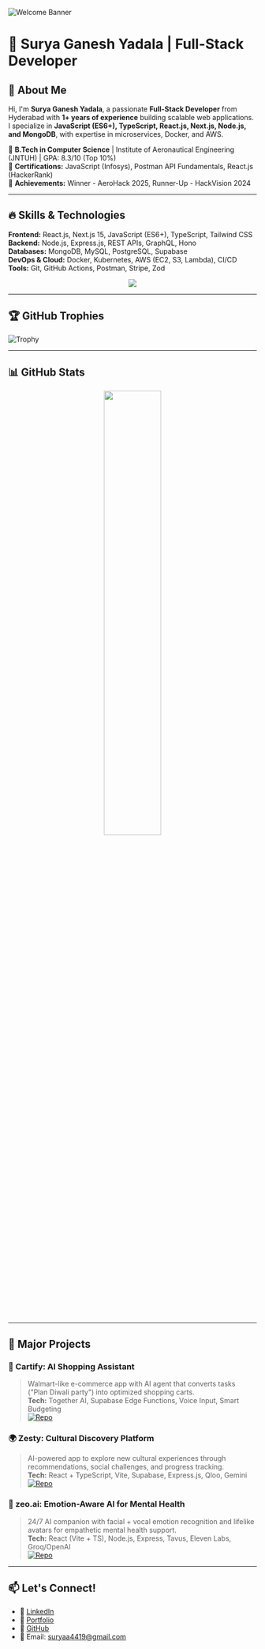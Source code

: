![Welcome Banner](https://raw.githubusercontent.com/surya4419/surya4419/main/assets/banner.gif)

# 🚀 Surya Ganesh Yadala | Full-Stack Developer

## 🌟 About Me

Hi, I'm **Surya Ganesh Yadala**, a passionate **Full-Stack Developer** from Hyderabad with **1+ years of experience** building scalable web applications. I specialize in **JavaScript (ES6+), TypeScript, React.js, Next.js, Node.js, and MongoDB**, with expertise in microservices, Docker, and AWS.  

🔹 **B.Tech in Computer Science** | Institute of Aeronautical Engineering (JNTUH) | GPA: 8.3/10 (Top 10%)  
🔹 **Certifications:** JavaScript (Infosys), Postman API Fundamentals, React.js (HackerRank)  
🔹 **Achievements:** Winner - AeroHack 2025, Runner-Up - HackVision 2024  

---

## 🔥 Skills & Technologies

**Frontend:** React.js, Next.js 15, JavaScript (ES6+), TypeScript, Tailwind CSS  
**Backend:** Node.js, Express.js, REST APIs, GraphQL, Hono  
**Databases:** MongoDB, MySQL, PostgreSQL, Supabase  
**DevOps & Cloud:** Docker, Kubernetes, AWS (EC2, S3, Lambda), CI/CD  
**Tools:** Git, GitHub Actions, Postman, Stripe, Zod  

<p align="center">
  <img src="https://skillicons.dev/icons?i=react,nextjs,nodejs,ts,js,mongodb,tailwind,java,python,git,github,aws,docker,postgres" />
</p>

---
## 🏆 GitHub Trophies

![Trophy](https://github-profile-trophy.vercel.app/?username=surya4419&theme=radical&row=1&column=8&margin-w=15)

---



## 📊 GitHub Stats

<p align="center">
  <p align="center">
 <!-- <img src="https://github-readme-stats.vercel.app/api?username=surya4419&show_icons=true&theme=radical" width="48%"/> -->
  <img src="https://github-readme-streak-stats.herokuapp.com/?user=surya4419&theme=radical" width="48%"/>
  </p>
 
</p>

---

## 🚀 Major Projects

### 🛒 Cartify: AI Shopping Assistant
> Walmart-like e-commerce app with AI agent that converts tasks ("Plan Diwali party") into optimized shopping carts.  
**Tech:** Together AI, Supabase Edge Functions, Voice Input, Smart Budgeting  
[![Repo](https://img.shields.io/badge/GitHub-Repository-blue?logo=github)](https://github.com/surya4419/CartifyAI)


### 🌍 Zesty: Cultural Discovery Platform
> AI-powered app to explore new cultural experiences through recommendations, social challenges, and progress tracking.  
**Tech:** React + TypeScript, Vite, Supabase, Express.js, Qloo, Gemini  
[![Repo](https://img.shields.io/badge/GitHub-Repository-blue?logo=github)](https://github.com/surya4419/Zesty)

### 🧠 zeo.ai: Emotion-Aware AI for Mental Health
> 24/7 AI companion with facial + vocal emotion recognition and lifelike avatars for empathetic mental health support.  
**Tech:** React (Vite + TS), Node.js, Express, Tavus, Eleven Labs, Groq/OpenAI  
[![Repo](https://img.shields.io/badge/GitHub-Repository-blue?logo=github)](https://github.com/surya4419/ZEO)



---

## 📫 Let's Connect!
- 💼 [LinkedIn](https://www.linkedin.com/in/surya-ganesh-yadala/)
- 💼 [Portfolio](https://suryaganeshyadala.pythonanywhere.com/)
- 🐙 [GitHub](https://github.com/surya4419)
- 📧 Email: suryaa4419@gmail.com





